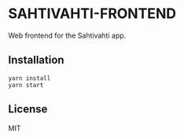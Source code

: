 # SAHTIVAHTI-FRONTEND

Web frontend for the Sahtivahti app.

## Installation

```
yarn install
yarn start
```

## License

MIT